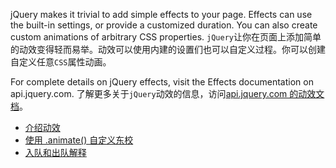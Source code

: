 jQuery makes it trivial to add simple effects to your page. Effects can use the built-in settings, or provide a customized duration. You can also create custom animations of arbitrary CSS properties.
`jQuery`让你在页面上添加简单的动效变得轻而易举。动效可以使用内建的设置们也可以自定义过程。你可以创建自定义任意`CSS`属性动画。

For complete details on jQuery effects, visit the Effects documentation on api.jquery.com.
了解更多关于`jQuery`动效的信息，访问[api.jquery.com 的动效文档]()。

- [介绍动效]()
- [使用 .animate() 自定义东校]()
- [入队和出队解释]()